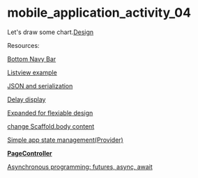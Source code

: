 # mobile_application_activity_04

Let's draw some chart.<a href="https://dribbble.com/shots/7119123-Mobile-application-Activity">Design<a/>





Resources:

<a href="https://pub.dev/packages/bottom_navy_bar#-readme-tab-">Bottom Navy Bar</a>


<a href="https://pusher.com/tutorials/flutter-listviews">Listview example</a>

<a href="https://flutter.dev/docs/development/data-and-backend/json">JSON and serialization</a>
    

<a href="https://stackoverflow.com/questions/49471063/how-to-run-code-after-some-delay-in-flutter">Delay display</a>

<a href="https://api.flutter.dev/flutter/widgets/Expanded-class.html">Expanded for flexiable design</a>

<a href="https://stackoverflow.com/questions/47953410/flutter-drawer-widget-change-scaffold-body-content">change Scaffold.body content</a>

<a href="https://flutter.dev/docs/development/data-and-backend/state-mgmt/simple">Simple app state management(Provider)</a>

<a href="https://api.flutter.dev/flutter/widgets/PageController-class.html"><B>PageController</B></a>

<a href="https://dart.dev/codelabs/async-await">Asynchronous programming: futures, async, await</a>


